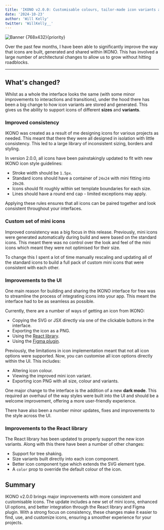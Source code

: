 ```yaml
---
title: 'IKONO v2.0.0: Customisable colours, tailor-made icon variants and developing for the future'
date: '2024-10-23'
author: 'Will Kelly'
twitter: 'WillKelly__'
---
```


![Banner {768x432}{priority}](/images/blog/v2-release-banner.png)

Over the past few months, I have been able to significantly improve the way that icons are built, generated and shared within IKONO. This has involved a large number of architectural changes to allow us to grow without hitting roadblocks.

---

## What's changed?

Whilst as a whole the interface looks the same (with some minor improvements to interactions and transitions), under the hood there has been a big change to how icon variants are stored and generated. This gives us the ability to support icons of different **sizes** and **variants**.

### Improved consistency

IKONO was created as a result of me designing icons for various projects as needed. This meant that there they were all designed in isolation with little consistency. This led to a large library of inconsistent sizing, borders and styling.

In version 2.0.0, all icons have been painstakingly updated to fit with new IKONO icon style guidelines:

- Stroke width should be `1.5px`.
- Standard icons should have a container of `24x24` with mini fitting into `20x20`.
- Icons should fit roughly within set template boundaries for each size.
- Lines should have a round end cap - limited exceptions may apply.

Applying these rules ensures that all icons can be paired together and look consistent throughout your interfaces.

### Custom set of **mini** icons

Improved consistency was a big focus in this release. Previously, mini icons were generated automatically during build and were based on the standard icons. This meant there was no control over the look and feel of the mini icons which meant they were not optimised for their size.

To change this I spent a lot of time manually rescaling and updating all of the standard icons to build a full pack of custom mini icons that were consistent with each other.

### Improvements to the UI

One main reason for building and sharing the IKONO interface for free was to streamline the process of integrating icons into your app. This meant the interface had to be as seamless as possible.

Currently, there are a number of ways of getting an icon from IKONO:

- Copying the SVG or JSX directly via one of the clickable buttons in the interface.
- Exporting the icon as a PNG.
- Using the [React library](https://www.npmjs.com/package/@ikono/react).
- Using the [Figma plugin](https://www.figma.com/community/plugin/1230547475211377845/ikono-icons).

Previously, the limitations in icon implementation meant that not all icon options were supported. Now, you can customise all icon options directly within the UI. This includes:

- Altering icon colour.
- Viewing the improved mini icon variant.
- Exporting icon PNG with all size, colour and variants.

One major change to the interface is the addition of a new **dark mode**. This required an overhaul of the way styles were built into the UI and should be a welcome improvement, offering a more user-friendly experience.

There have also been a number minor updates, fixes and improvements to the style across the UI.

### Improvements to the React library

The React library has been updated to properly support the new icon variants. Along with this there have been a number of other changes:

- Support for tree shaking.
- Size variants built directly into each icon component.
- Better icon component type which extends the SVG element type.
- A `color` prop to override the default colour of the icon.

## Summary

IKONO v2.0.0 brings major improvements with more consistent and customisable icons. The update includes a new set of mini icons, enhanced UI options, and better integration through the React library and Figma plugin. With a strong focus on consistency, these changes make it easier to find, use, and customize icons, ensuring a smoother experience for your projects.
